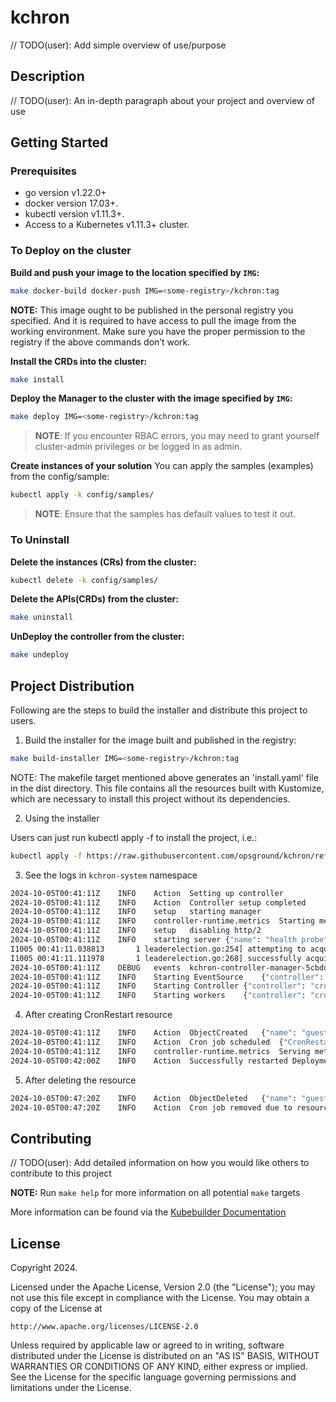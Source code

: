 # kchron
// TODO(user): Add simple overview of use/purpose

## Description
// TODO(user): An in-depth paragraph about your project and overview of use

## Getting Started

### Prerequisites
- go version v1.22.0+
- docker version 17.03+.
- kubectl version v1.11.3+.
- Access to a Kubernetes v1.11.3+ cluster.

### To Deploy on the cluster
**Build and push your image to the location specified by `IMG`:**

```sh
make docker-build docker-push IMG=<some-registry>/kchron:tag
```

**NOTE:** This image ought to be published in the personal registry you specified.
And it is required to have access to pull the image from the working environment.
Make sure you have the proper permission to the registry if the above commands don’t work.

**Install the CRDs into the cluster:**

```sh
make install
```

**Deploy the Manager to the cluster with the image specified by `IMG`:**

```sh
make deploy IMG=<some-registry>/kchron:tag
```

> **NOTE**: If you encounter RBAC errors, you may need to grant yourself cluster-admin
privileges or be logged in as admin.

**Create instances of your solution**
You can apply the samples (examples) from the config/sample:

```sh
kubectl apply -k config/samples/
```

>**NOTE**: Ensure that the samples has default values to test it out.

### To Uninstall
**Delete the instances (CRs) from the cluster:**

```sh
kubectl delete -k config/samples/
```

**Delete the APIs(CRDs) from the cluster:**

```sh
make uninstall
```

**UnDeploy the controller from the cluster:**

```sh
make undeploy
```

## Project Distribution

Following are the steps to build the installer and distribute this project to users.

1. Build the installer for the image built and published in the registry:

```sh
make build-installer IMG=<some-registry>/kchron:tag
```

NOTE: The makefile target mentioned above generates an 'install.yaml'
file in the dist directory. This file contains all the resources built
with Kustomize, which are necessary to install this project without
its dependencies.

2. Using the installer

Users can just run kubectl apply -f <URL for YAML BUNDLE> to install the project, i.e.:

```sh
kubectl apply -f https://raw.githubusercontent.com/opsground/kchron/refs/heads/master/manifests/install.yaml
```

3. See the logs in `kchron-system` namespace

```sh
2024-10-05T00:41:11Z	INFO	Action	Setting up controller
2024-10-05T00:41:11Z	INFO	Action	Controller setup completed
2024-10-05T00:41:11Z	INFO	setup	starting manager
2024-10-05T00:41:11Z	INFO	controller-runtime.metrics	Starting metrics server
2024-10-05T00:41:11Z	INFO	setup	disabling http/2
2024-10-05T00:41:11Z	INFO	starting server	{"name": "health probe", "addr": "[::]:8081"}
I1005 00:41:11.038813       1 leaderelection.go:254] attempting to acquire leader lease kchron-system/3d0a3273.kchron.io...
I1005 00:41:11.111978       1 leaderelection.go:268] successfully acquired lease kchron-system/3d0a3273.kchron.io
2024-10-05T00:41:11Z	DEBUG	events	kchron-controller-manager-5cbdd79976-p29jc_9d8775c1-e05c-4933-8d5d-1d6a64f4bd82 became leader	{"type": "Normal", "object": {"kind":"Lease","namespace":"kchron-system","name":"3d0a3273.kchron.io","uid":"42e11a5b-d7be-46aa-98ce-c350b570346b","apiVersion":"coordination.k8s.io/v1","resourceVersion":"732032"}, "reason": "LeaderElection"}
2024-10-05T00:41:11Z	INFO	Starting EventSource	{"controller": "cronrestart", "controllerGroup": "resources.kchron.io", "controllerKind": "CronRestart", "source": "kind source: *v1alpha1.CronRestart"}
2024-10-05T00:41:11Z	INFO	Starting Controller	{"controller": "cronrestart", "controllerGroup": "resources.kchron.io", "controllerKind": "CronRestart"}
2024-10-05T00:41:11Z	INFO	Starting workers	{"controller": "cronrestart", "controllerGroup": "resources.kchron.io", "controllerKind": "CronRestart", "worker count": 1}
```

4. After creating CronRestart resource 

```sh
2024-10-05T00:41:11Z	INFO	Action	ObjectCreated	{"name": "guestbook-ui", "namespace": "default", "object": {"kind":"CronRestart","apiVersion":"resources.kchron.io/v1alpha1","metadata":{"name":"guestbook-ui","namespace":"default","uid":"d8d5eee9-4fa0-4ea6-b70c-431f8b1fe101","resourceVersion":"729767","generation":2,"creationTimestamp":"2024-10-05T00:05:38Z","labels":{"app.kubernetes.io/managed-by":"kustomize","app.kubernetes.io/name":"kchron"},"annotations":{"kubectl.kubernetes.io/last-applied-configuration":"{\"apiVersion\":\"resources.kchron.io/v1alpha1\",\"kind\":\"CronRestart\",\"metadata\":{\"annotations\":{},\"labels\":{\"app.kubernetes.io/managed-by\":\"kustomize\",\"app.kubernetes.io/name\":\"kchron\"},\"name\":\"guestbook-ui\",\"namespace\":\"default\"},\"spec\":{\"cronSchedule\":\"*/3 * * * *\",\"namespace\":\"default\",\"resourceType\":\"Deployment\",\"resources\":[\"guestbook-ui\"]}}\n"},"managedFields":[{"manager":"kubectl-client-side-apply","operation":"Update","apiVersion":"resources.kchron.io/v1alpha1","time":"2024-10-05T00:12:28Z","fieldsType":"FieldsV1","fieldsV1":{"f:metadata":{"f:annotations":{".":{},"f:kubectl.kubernetes.io/last-applied-configuration":{}},"f:labels":{".":{},"f:app.kubernetes.io/managed-by":{},"f:app.kubernetes.io/name":{}}},"f:spec":{".":{},"f:cronSchedule":{},"f:namespace":{},"f:resourceType":{},"f:resources":{}}}}]},"spec":{"namespace":"default","resourceType":"Deployment","resources":["guestbook-ui"],"cronSchedule":"*/3 * * * *"},"status":{}}}
2024-10-05T00:41:11Z	INFO	Action	Cron job scheduled	{"CronRestart": "guestbook-ui", "CronJobID": "cron-default-guestbook-ui"}
2024-10-05T00:41:11Z	INFO	controller-runtime.metrics	Serving metrics server	{"bindAddress": ":8443", "secure": true}
2024-10-05T00:42:00Z	INFO	Action	Successfully restarted Deployment	{"Namespace": "default", "Name": "guestbook-ui"}
```

5. After deleting the resource 

```sh
2024-10-05T00:47:20Z	INFO	Action	ObjectDeleted	{"name": "guestbook-ui", "namespace": "default"}
2024-10-05T00:47:20Z	INFO	Action	Cron job removed due to resource deletion	{"CronJobID": "cron-default-guestbook-ui"}
```


## Contributing
// TODO(user): Add detailed information on how you would like others to contribute to this project

**NOTE:** Run `make help` for more information on all potential `make` targets

More information can be found via the [Kubebuilder Documentation](https://book.kubebuilder.io/introduction.html)

## License

Copyright 2024.

Licensed under the Apache License, Version 2.0 (the "License");
you may not use this file except in compliance with the License.
You may obtain a copy of the License at

    http://www.apache.org/licenses/LICENSE-2.0

Unless required by applicable law or agreed to in writing, software
distributed under the License is distributed on an "AS IS" BASIS,
WITHOUT WARRANTIES OR CONDITIONS OF ANY KIND, either express or implied.
See the License for the specific language governing permissions and
limitations under the License.

